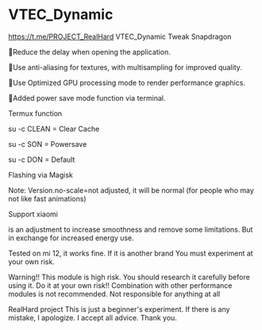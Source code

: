 # VTEC_Dynamic
https://t.me/PROJECT_RealHard
VTEC_Dynamic Tweak Snapdragon 

🔸Reduce the delay when opening the application.

🔸Use anti-aliasing for textures, with multisampling for improved quality.

🔸Use Optimized GPU processing mode to render performance graphics.

🔸Added power save mode function via terminal.

Termux function

su -c CLEAN = Clear Cache

su -c SON = Powersave

su -c DON = Default

Flashing via Magisk


Note: Version.no-scale=not adjusted, it will be normal (for people who may not like fast animations)



Support xiaomi

is an adjustment to increase smoothness and remove some limitations.  But in exchange for increased energy use.

Tested on mi 12, it works fine.  If it is another brand  You must experiment at your own risk.


Warning!! This module is high risk. You should research it carefully before using it. Do it at your own risk!!  Combination with other performance modules is not recommended.  Not responsible for anything at all

RealHard project This is just a beginner's experiment. If there is any mistake, I apologize. I accept all advice. Thank you.
